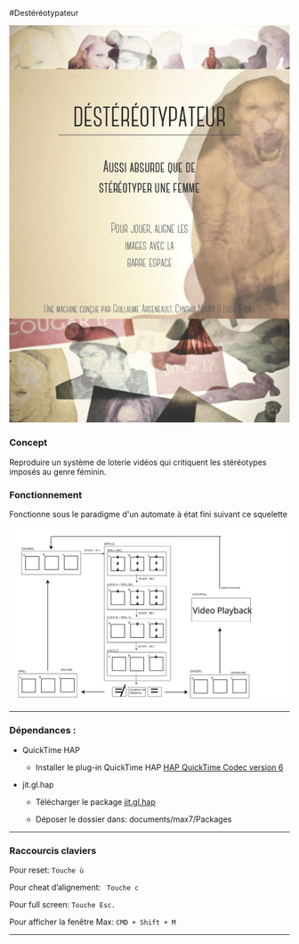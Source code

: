 #Destéréotypateur

 ![destereotypateur](documentation/AfficheDestereotypateur2.jpg)

### Concept

Reproduire un système de loterie vidéos qui critiquent les stéréotypes imposés au genre féminin.  


### Fonctionnement 

Fonctionne sous le paradigme d'un automate à état fini suivant ce squelette

![rollerStateMachine](documentation/RollerStates.svg)



____

### Dépendances : 

* QuickTime HAP

	* Installer le plug-in QuickTime HAP 
[HAP QuickTime Codec version 6 ](https://github.com/Vidvox/hap-qt-codec/releases/tag/version-6)


* jit.gl.hap

	* Télécharger le package [jit.gl.hap](http://cycling74.com/toolbox/jit-gl-hap/)

	* Déposer le dossier dans: documents/max7/Packages
	
____

### Raccourcis claviers 

Pour reset:
	`Touche ù`



 Pour cheat d’alignement:
	` Touche c`

Pour full screen:
	`Touche Esc.` 


Pour afficher la fenêtre Max:
`CMD + Shift + M`

____


